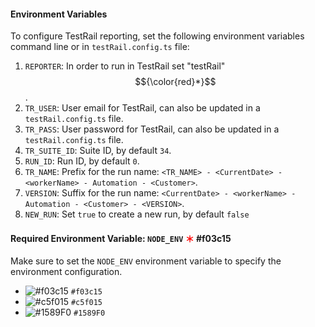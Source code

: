 #### Environment Variables
To configure TestRail reporting, set the following environment variables command line or in `testRail.config.ts` file:

1. `REPORTER`: In order to run in TestRail set "testRail" $${\color{red}*}$$.
2. `TR_USER`: User email for TestRail, can also be updated in a `testRail.config.ts` file.
3. `TR_PASS`: User password for TestRail, can also be updated in a `testRail.config.ts` file.
4. `TR_SUITE_ID`: Suite ID, by default `34`.
5. `RUN_ID`: Run ID, by default `0`.
6. `TR_NAME`: Prefix for the run name: `<TR_NAME> - <CurrentDate> - <workerName> - Automation - <Customer>`.
7. `VERSION`: Suffix for the run name: `<CurrentDate> - <workerName> - Automation - <Customer> - <VERSION>`.
8. `NEW_RUN`: Set `true` to create a new run, by default `false`


#### Required Environment Variable: `NODE_ENV` <span style="color:red">＊</span> #f03c15

Make sure to set the `NODE_ENV` environment variable to specify the environment configuration.
- ![#f03c15](https://placehold.co/15x15/f03c15/f03c15.png) `#f03c15`
- ![#c5f015](https://placehold.co/15x15/c5f015/c5f015.png) `#c5f015`
- ![#1589F0](https://placehold.co/15x15/1589F0/1589F0.png) `#1589F0`
